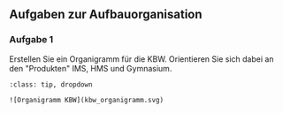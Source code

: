 ## Aufgaben zur Aufbauorganisation

### Aufgabe 1

Erstellen Sie ein Organigramm für die KBW. Orientieren Sie sich dabei an den
"Produkten" IMS, HMS und Gymnasium.

```{admonition} Musterlösung Organigramm
:class: tip, dropdown

![Organigramm KBW](kbw_organigramm.svg)
```